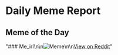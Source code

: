 # Daily Meme Report

## Meme of the Day
"### Me_irl\n\n![Meme](https://i.redd.it/t11nkp806zwe1.png)\n\n[View on Reddit](https://redd.it/1k7jq1n)"

